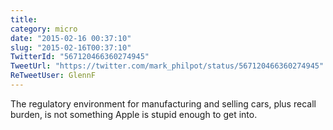 ```yaml
---
title: 
category: micro
date: "2015-02-16 00:37:10"
slug: "2015-02-16T00:37:10"
TwitterId: "567120466360274945"
TweetUrl: "https://twitter.com/mark_philpot/status/567120466360274945"
ReTweetUser: GlennF
---
```


<i class="fa fa-retweet" aria-hidden="true"></i> The regulatory environment for
manufacturing and selling cars, plus recall burden, is not something Apple is
stupid enough to get into.
